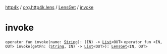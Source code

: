 [http4k](../../index.md) / [org.http4k.lens](../index.md) / [LensGet](index.md) / [invoke](./invoke.md)

# invoke

`operator fun invoke(name: `[`String`](https://kotlinlang.org/api/latest/jvm/stdlib/kotlin/-string/index.html)`): (IN) -> `[`List`](https://kotlinlang.org/api/latest/jvm/stdlib/kotlin.collections/-list/index.html)`<OUT>`
`operator fun <IN, OUT> invoke(getFn: (`[`String`](https://kotlinlang.org/api/latest/jvm/stdlib/kotlin/-string/index.html)`, IN) -> `[`List`](https://kotlinlang.org/api/latest/jvm/stdlib/kotlin.collections/-list/index.html)`<OUT>): `[`LensGet`](index.md)`<IN, OUT>`